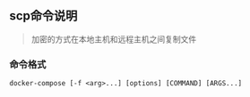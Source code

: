 ## scp命令说明
> 加密的方式在本地主机和远程主机之间复制文件

### 命令格式
```shell
docker-compose [-f <arg>...] [options] [COMMAND] [ARGS...]
```